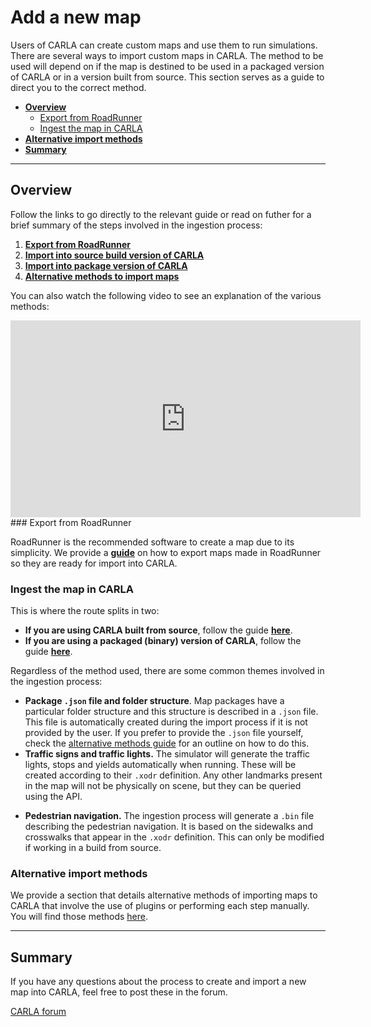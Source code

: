 # Add a new map

Users of CARLA can create custom maps and use them to run simulations. There are several ways to import custom maps in CARLA. The method to be used will depend on if the map is destined to be used in a packaged version of CARLA or in a version built from source. This section serves as a guide to direct you to the correct method.

- [__Overview__](#overview)
	- [Export from RoadRunner](#export-from-roadrunner)
	- [Ingest the map in CARLA](#ingest-the-map-in-carla)
- [__Alternative import methods__](#alternative-import-methods)
- [__Summary__](#summary)

---

## Overview

Follow the links to go directly to the relevant guide or read on futher for a brief summary of the steps involved in the ingestion process:

1. [__Export from RoadRunner__](tuto_A_add_map/generate_map_roadrunner.md)
2. [__Import into source build version of CARLA__](tuto_A_add_map/add_map_source.md)
3. [__Import into package version of CARLA__](tuto_A_add_map/add_map_package.md)
4. [__Alternative methods to import maps__](tuto_A_add_map/add_map_alternative.md)

You can also watch the following video to see an explanation of the various methods:

<iframe width="560" height="315" src="https://www.youtube.com/embed/mHiUUZ4xC9o" frameborder="0" allow="accelerometer; autoplay; clipboard-write; encrypted-media; gyroscope; picture-in-picture" allowfullscreen></iframe>

<br>
### Export from RoadRunner

RoadRunner is the recommended software to create a map due to its simplicity. We provide a [__guide__](tuto_A_add_map/generate_map_roadrunner.md) on how to export maps made in RoadRunner so they are ready for import into CARLA.

### Ingest the map in CARLA

This is where the route splits in two:

 - __If you are using CARLA built from source__, follow the guide [__here__](tuto_A_add_map/add_map_source.md).
 - __If you are using a packaged (binary) version of CARLA__, follow the guide [__here__](tuto_A_add_map/add_map_package.md).

Regardless of the method used, there are some common themes involved in the ingestion process:
	
- __Package `.json` file and folder structure__. Map packages have a particular folder structure and this structure is described in a `.json` file. This file is automatically created during the import process if it is not provided by the user. If you prefer to provide the `.json` file yourself, check the [alternative methods guide](tuto_A_add_map/add_map_alternative.md#manual-package-preparation) for an outline on how to do this.
- __Traffic signs and traffic lights.__ The simulator will generate the traffic lights, stops and yields automatically when running. These will be created according to their `.xodr` definition. Any other landmarks present in the map will not be physically on scene, but they can be queried using the API.  
*   __Pedestrian navigation.__ The ingestion process will generate a `.bin` file describing the pedestrian navigation. It is based on the sidewalks and crosswalks that appear in the `.xodr` definition. This can only be modified if working in a build from source.  

### Alternative import methods

We provide a section that details alternative methods of importing maps to CARLA that involve the use of plugins or performing each step manually. You will find those methods [here](tuto_A_add_map/add_map_alternative.md).

---

## Summary

If you have any questions about the process to create and import a new map into CARLA, feel free to post these in the forum. 

<div class="build-buttons">
<p>
<a href="https://github.com/carla-simulator/carla/discussions/" target="_blank" class="btn btn-neutral" title="Go to the CARLA forum">
CARLA forum</a>
</p>
</div>